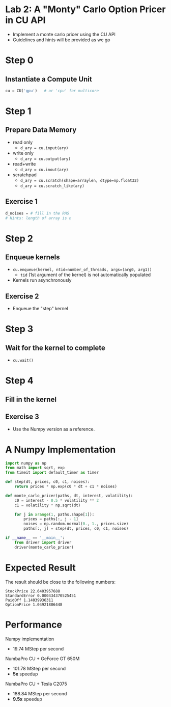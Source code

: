 
# Lab 2: A "Monty" Carlo Option Pricer in CU API

* Implement a monte carlo pricer using the CU API
* Guidelines and hints will be provided as we go

# Step 0

## Instantiate a Compute Unit

```python
cu = CU('gpu')   # or 'cpu' for multicore
```

# Step 1

## Prepare Data Memory

- read only
    - `d_ary = cu.input(ary)`
- write only
    - `d_ary = cu.output(ary)`
- read+write
    - `d_ary = cu.inout(ary)`
- scratchpad
    - `d_ary = cu.scratch(shape=arraylen, dtype=np.float32)`
    - `d_ary = cu.scratch_like(ary)`
    
## Exercise 1

```python
d_noises = # fill in the RHS
# Hints: length of array is n
```

# Step 2

## Enqueue kernels

- `cu.enqueue(kernel, ntid=number_of_threads, args=(arg0, arg1))`
    - `tid` (1st argument of the kernel) is not automatically populated
- Kernels run asynchronously

## Exercise 2

- Enqueue the "step" kernel


# Step 3

## Wait for the kernel to complete

- `cu.wait()`

# Step 4

## Fill in the kernel

## Exercise 3

- Use the Numpy version as a reference.


# A Numpy Implementation

```python
import numpy as np
from math import sqrt, exp
from timeit import default_timer as timer

def step(dt, prices, c0, c1, noises):
    return prices * np.exp(c0 * dt + c1 * noises)

def monte_carlo_pricer(paths, dt, interest, volatility):
    c0 = interest - 0.5 * volatility ** 2
    c1 = volatility * np.sqrt(dt)

    for j in xrange(1, paths.shape[1]):
        prices = paths[:, j - 1]
        noises = np.random.normal(0., 1., prices.size)
        paths[:, j] = step(dt, prices, c0, c1, noises)

if __name__ == '__main__':
    from driver import driver
    driver(monte_carlo_pricer)
```

# Expected Result

The result should be close to the following numbers:

```
StockPrice 22.6403957688
StandardError 0.000434370525451
PaidOff 1.14039936311
OptionPrice 1.04921806448
```

# Performance

Numpy implementation

* 19.74 MStep per second

NumbaPro CU + GeForce GT 650M

* 101.78 MStep per second
* **5x** speedup

NumbaPro CU + Tesla C2075

* 188.84 MStep per second
* **9.5x** speedup



